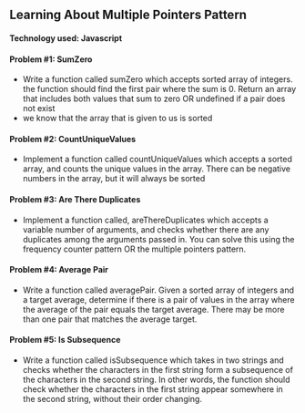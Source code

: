 ## Learning About Multiple Pointers Pattern 
#### Technology used: Javascript 

#### Problem #1: SumZero
- Write a function called sumZero which accepts sorted array of integers. the function should find the first pair where the sum is 0. Return an array that includes both values that sum to zero OR undefined if a pair does not exist 
- we know that the array that is given to us is sorted

#### Problem #2: CountUniqueValues
- Implement a function called countUniqueValues which accepts a sorted array, and counts the unique values in the array. There can be negative numbers in the array, but it will always be sorted 

#### Problem #3: Are There Duplicates 
- Implement a function called, areThereDuplicates which accepts a variable number of arguments, and checks whether there are any duplicates among the arguments passed in.  You can solve this using the frequency counter pattern OR the multiple pointers pattern.

#### Problem #4: Average Pair
- Write a function called averagePair. Given a sorted array of integers and a target average, determine if there is a pair of values in the array where the average of the pair equals the target average. There may be more than one pair that matches the average target.

#### Problem #5: Is Subsequence
- Write a function called isSubsequence which takes in two strings and checks whether the characters in the first string form a subsequence of the characters in the second string. In other words, the function should check whether the characters in the first string appear somewhere in the second string, without their order changing.